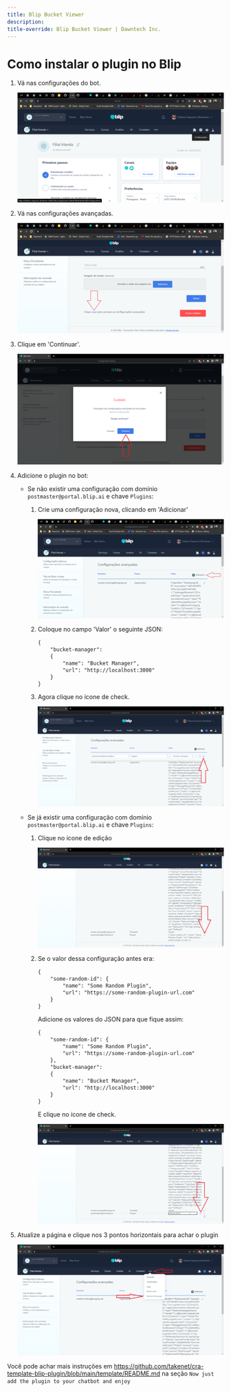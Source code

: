 ```yaml
---
title: Blip Bucket Viewer
description: 
title-override: Blip Bucket Viewer | Dawntech Inc.
---
```

# Como instalar o plugin no Blip

1. Vá nas configurações do bot.

    ![image](../images/pt/blip-bucket-viewer/home.png)

2. Vá nas configurações avançadas.

    ![image](../images/pt/blip-bucket-viewer/settings.png)

3. Clique em 'Continuar'.

    ![image](../images/pt/blip-bucket-viewer/continue_advanced_settings.png)

4. Adicione o plugin no bot:

    - Se não existir uma configuração com domínio `postmaster@portal.blip.ai` e chave `Plugins`:
       
        1. Crie uma configuração nova, clicando em 'Adicionar'
            
            ![image](../images/pt/blip-bucket-viewer/add_advanced_settings.png)
        
        2. Coloque no campo 'Valor' o seguinte JSON:
            ```
            {
                "bucket-manager": 
                {
                    "name": "Bucket Manager",
                    "url": "http://localhost:3000"
                }
            }
            ``` 

        3. Agora clique no ícone de check.

            ![image](../images/pt/blip-bucket-viewer/add_advanced_settings_2.png)
    
    - Se já existir uma configuração com domínio `postmaster@portal.blip.ai` e chave `Plugins`: 
      
        1. Clique no ícone de edição

            ![image](../images/pt/blip-bucket-viewer/edit_advanced_settings.png)

        2. Se o valor dessa configuração antes era:
            ```
            {
                "some-random-id": {
                    "name": "Some Random Plugin",
                    "url": "https://some-random-plugin-url.com"
                }
            }
            ``` 

            Adicione os valores do JSON para que fique assim:
            ```
            {
                "some-random-id": {
                    "name": "Some Random Plugin",
                    "url": "https://some-random-plugin-url.com"
                },
                "bucket-manager": 
                {
                    "name": "Bucket Manager",
                    "url": "http://localhost:3000"
                }
            }
            ```

            E clique no ícone de check.

            ![image](../images/pt/blip-bucket-viewer/edit_advanced_settings_2.png)

5. Atualize a página e clique nos 3 pontos horizontais para achar o plugin

    ![image](../images/pt/blip-bucket-viewer/3_dots.png)


Você pode achar mais instruções em <https://github.com/takenet/cra-template-blip-plugin/blob/main/template/README.md> na seção `Now just add the plugin to your chatbot and enjoy`
